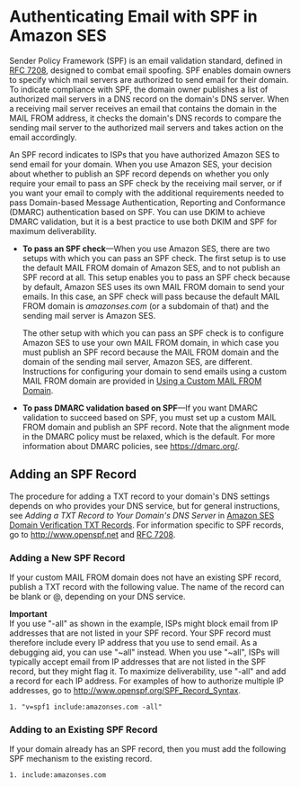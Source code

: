 # Authenticating Email with SPF in Amazon SES<a name="spf"></a>

Sender Policy Framework \(SPF\) is an email validation standard, defined in [RFC 7208](https://tools.ietf.org/html/rfc7208), designed to combat email spoofing\. SPF enables domain owners to specify which mail servers are authorized to send email for their domain\. To indicate compliance with SPF, the domain owner publishes a list of authorized mail servers in a DNS record on the domain's DNS server\. When a receiving mail server receives an email that contains the domain in the MAIL FROM address, it checks the domain's DNS records to compare the sending mail server to the authorized mail servers and takes action on the email accordingly\.

An SPF record indicates to ISPs that you have authorized Amazon SES to send email for your domain\. When you use Amazon SES, your decision about whether to publish an SPF record depends on whether you only require your email to pass an SPF check by the receiving mail server, or if you want your email to comply with the additional requirements needed to pass Domain\-based Message Authentication, Reporting and Conformance \(DMARC\) authentication based on SPF\. You can use DKIM to achieve DMARC validation, but it is a best practice to use both DKIM and SPF for maximum deliverability\.

+ **To pass an SPF check**—When you use Amazon SES, there are two setups with which you can pass an SPF check\. The first setup is to use the default MAIL FROM domain of Amazon SES, and to not publish an SPF record at all\. This setup enables you to pass an SPF check because by default, Amazon SES uses its own MAIL FROM domain to send your emails\. In this case, an SPF check will pass because the default MAIL FROM domain is *amazonses\.com* \(or a subdomain of that\) and the sending mail server is Amazon SES\. 

  The other setup with which you can pass an SPF check is to configure Amazon SES to use your own MAIL FROM domain, in which case you must publish an SPF record because the MAIL FROM domain and the domain of the sending mail server, Amazon SES, are different\. Instructions for configuring your domain to send emails using a custom MAIL FROM domain are provided in [Using a Custom MAIL FROM Domain](mail-from.md)\.

+ **To pass DMARC validation based on SPF**—If you want DMARC validation to succeed based on SPF, you must set up a custom MAIL FROM domain and publish an SPF record\. Note that the alignment mode in the DMARC policy must be relaxed, which is the default\. For more information about DMARC policies, see [https://dmarc\.org/](https://dmarc.org/)\.

## Adding an SPF Record<a name="spf-records"></a>

The procedure for adding a TXT record to your domain's DNS settings depends on who provides your DNS service, but for general instructions, see *Adding a TXT Record to Your Domain's DNS Server* in [Amazon SES Domain Verification TXT Records](dns-txt-records.md)\. For information specific to SPF records, go to [http://www\.openspf\.net](http://www.openspf.net) and [RFC 7208](https://tools.ietf.org/html/rfc7208)\.

### Adding a New SPF Record<a name="spf-records-new"></a>

If your custom MAIL FROM domain does not have an existing SPF record, publish a TXT record with the following value\. The name of the record can be blank or @, depending on your DNS service\.

**Important**  
If you use "\-all" as shown in the example, ISPs might block email from IP addresses that are not listed in your SPF record\. Your SPF record must therefore include every IP address that you use to send email\. As a debugging aid, you can use "\~all" instead\. When you use "\~all", ISPs will typically accept email from IP addresses that are not listed in the SPF record, but they might flag it\. To maximize deliverability, use "\-all" and add a record for each IP address\. For examples of how to authorize multiple IP addresses, go to [http://www\.openspf\.org/SPF\_Record\_Syntax](http://www.openspf.org/SPF_Record_Syntax)\.

```
1. "v=spf1 include:amazonses.com -all"
```

### Adding to an Existing SPF Record<a name="spf-records-preexisting"></a>

If your domain already has an SPF record, then you must add the following SPF mechanism to the existing record\.

```
1. include:amazonses.com
```